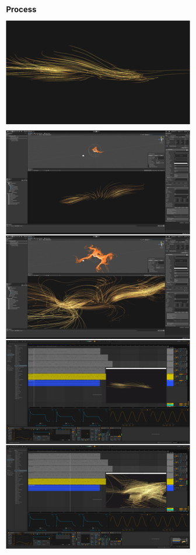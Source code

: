 ## Process

[![YouTube](https://github.com/RichieWallett/Unity-Demos/blob/main/Particles_Curl_02/Screenshots/00_Screenshot_Par-Cur_2020-10-29.png)](https://youtu.be/wzh20owi0vQ "Title goes here")

![Link](https://github.com/RichieWallett/Unity-Demos/blob/main/Particles_Curl_02/Screenshots/01_Screenshot_Par-Cur_2020-10-29.png)
![Link](https://github.com/RichieWallett/Unity-Demos/blob/main/Particles_Curl_02/Screenshots/02_Screenshot_Par-Cur_2020-10-29.png)
![Link](https://github.com/RichieWallett/Unity-Demos/blob/main/Particles_Curl_02/Screenshots/01_Screenshot_Able_2020-10-30.png)
![Link](https://github.com/RichieWallett/Unity-Demos/blob/main/Particles_Curl_02/Screenshots/03_Screenshot_Able_2020-10-30.png)
